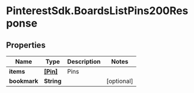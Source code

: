 # PinterestSdk.BoardsListPins200Response

## Properties

Name | Type | Description | Notes
------------ | ------------- | ------------- | -------------
**items** | [**[Pin]**](Pin.md) | Pins | 
**bookmark** | **String** |  | [optional] 


